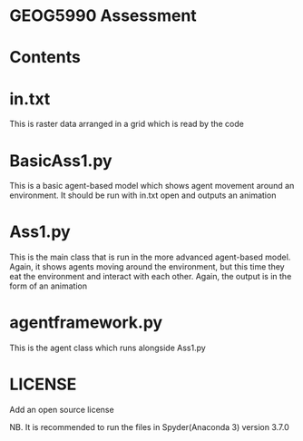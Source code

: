 # GEOG5990 Assessment

# Contents

# in.txt
This is raster data arranged in a grid which is read by the code

# BasicAss1.py 
This is a basic agent-based model which shows agent movement around an environment. It should be run with in.txt open and outputs an animation

# Ass1.py
This is the main class that is run in the more advanced agent-based model. Again, it shows agents moving around the environment, but this time they eat the environment and interact with each other. Again, the output is in the form of an animation

# agentframework.py
This is the agent class which runs alongside Ass1.py 

# LICENSE
Add an open source license


NB. It is recommended to run the files in Spyder(Anaconda 3) version 3.7.0
